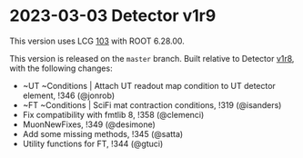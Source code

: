 2023-03-03 Detector v1r9
===

This version uses LCG [103](http://lcginfo.cern.ch/release/103/) with ROOT 6.28.00.

This version is released on the `master` branch.
Built relative to Detector [v1r8](/../../tags/v1r8), with the following changes:

- ~UT ~Conditions | Attach UT readout map condition to UT detector element, !346 (@jonrob)
- ~FT ~Conditions | SciFi mat contraction conditions, !319 (@isanders)
- Fix compatibility with fmtlib 8, !358 (@clemenci)
- MuonNewFixes, !349 (@desimone)
- Add some missing methods, !345 (@satta)
- Utility functions for FT, !344 (@gtuci)
